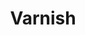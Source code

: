 ---
title: Varnish
description: HTTP accelerator designed for content-heavy dynamic web sites as well as heavily consumed APIs. 
redirect_to:
  - /documentation/varnish/introduction.html
---